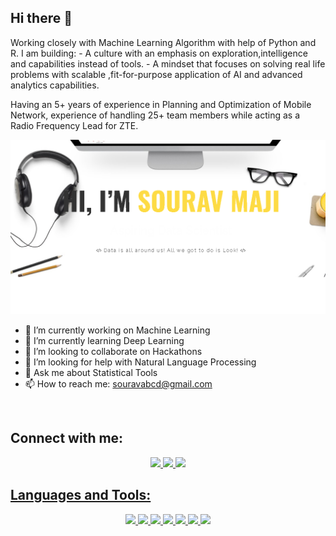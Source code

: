 ## Hi there 👋
Working closely with Machine Learning Algorithm with help of Python and R. I am building: - A culture with an emphasis on exploration,intelligence and capabilities instead of tools. - A mindset that focuses on solving real life problems with scalable ,fit-for-purpose application of AI and advanced analytics capabilities.

Having an 5+ years of experience in Planning and Optimization of Mobile Network, experience of handling 25+ team members while acting as a Radio Frequency Lead for ZTE.

![](sm.png)

- 🔭 I’m currently working on Machine Learning
- 🌱 I’m currently learning Deep Learning
- 👯 I’m looking to collaborate on Hackathons
- 🤔 I’m looking for help with Natural Language Processing
- 💬 Ask me about Statistical Tools
- 📫 How to reach me: souravabcd@gmail.com

<br />

## **Connect with me:**

<p align='center'>
  <a href="sourav-maji.blogspot.com"><img height="26" src="https://www.iconfinder.com/data/icons/social-networks-and-media-flat-icons/136/Social_Media_Socialmedia_network_share_socialnetwork_network-22-512.png">
  <a href="https://www.linkedin.com/in/sourav-maji/"><img height="26" src="https://image.flaticon.com/icons/png/512/174/174857.png">
  <a href="https://www.instagram.com/barn_e_/"><img height="26" src="https://upload.wikimedia.org/wikipedia/commons/thumb/a/a5/Instagram_icon.png/600px-Instagram_icon.png">
    
<br />

## Languages and Tools:

<p align='center'>
  <a href=""><img height="26" src="https://www.iconfinder.com/data/icons/logos-and-brands-adobe/512/267_Python-512.png">
  <a href=""><img height="26" src="https://lh3.googleusercontent.com/proxy/mkD-WfBgNuI82jMeysxJRbsDN_h4UfX-E5Oz8yBb0DoSknfFI92s055Vfmk2I5V0bM360M-hC4-o4GzIPwfE6DoGAZ64zMmJuJxqiaDr6aYaQkFzevLRB4nqWRqX8m9Z_bswg3b2lTyvJ3OYssNZpNs">
  <a href=""><img height="26" src="https://d33wubrfki0l68.cloudfront.net/57299a1dcd979c623325f11bf5e5ce60f3d4eb00/e4602/wp-content/uploads/2018/10/black.png">
  <a href=""><img height="26" src="https://banner2.cleanpng.com/20180620/sou/kisspng-microsoft-sql-server-microsoft-azure-sql-database-5b2a129e075e46.9374719115294839340302.jpg">
  <a href=""><img height="26" src="https://upload.wikimedia.org/wikipedia/commons/thumb/3/38/Jupyter_logo.svg/883px-Jupyter_logo.svg.png">
  <a href=""><img height="26" src="https://upload.wikimedia.org/wikipedia/commons/thumb/8/86/Microsoft_Excel_2013_logo.svg/1043px-Microsoft_Excel_2013_logo.svg.png">
  <a href=""><img height="26" src="https://colab.research.google.com/img/colab_favicon_256px.png">
